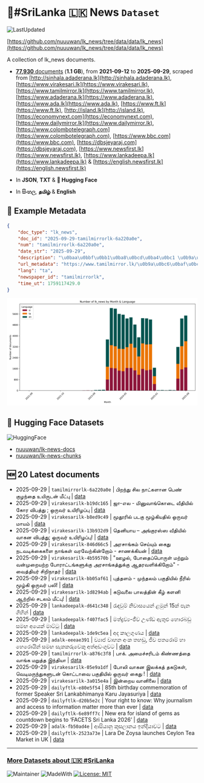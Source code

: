 # 📄#SriLanka 🇱🇰 News `Dataset`

![LastUpdated](https://img.shields.io/badge/last_updated-2025--09--29_09:40:06-green)

[https://github.com/nuuuwan/lk_news/tree/data/data/lk_news](https://github.com/nuuuwan/lk_news/tree/data/data/lk_news)

A collection of lk_news documents.

- [**77,930** documents](https://github.com/nuuuwan/lk_news/tree/data/data/lk_news) (**1.1 GB**), from **2021-09-12** to **2025-09-29**, scraped from [http://sinhala.adaderana.lk](http://sinhala.adaderana.lk), [https://www.virakesari.lk](https://www.virakesari.lk), [https://www.tamilmirror.lk](https://www.tamilmirror.lk), [https://www.adaderana.lk](https://www.adaderana.lk), [https://www.ada.lk](https://www.ada.lk), [https://www.ft.lk](https://www.ft.lk), [http://island.lk](http://island.lk), [https://economynext.com](https://economynext.com), [https://www.dailymirror.lk](https://www.dailymirror.lk), [https://www.colombotelegraph.com](https://www.colombotelegraph.com), [https://www.bbc.com](https://www.bbc.com), [https://dbsjeyaraj.com](https://dbsjeyaraj.com), [https://www.newsfirst.lk](https://www.newsfirst.lk), [https://www.lankadeepa.lk](https://www.lankadeepa.lk) & [https://english.newsfirst.lk](https://english.newsfirst.lk)

- In **JSON**, **TXT** & **🤗 Hugging Face**

- In **සිංහල**, **தமிழ்** & **English**

## 📝 Example Metadata

```json
{
    "doc_type": "lk_news",
    "doc_id": "2025-09-29-tamilmirrorlk-6a220a0e",
    "num": "tamilmirrorlk-6a220a0e",
    "date_str": "2025-09-29",
    "description": "\u0baa\u0bbf\u0bb1\u0ba8\u0bcd\u0ba4\u0bc1 \u0b9a\u0bbf\u0bb2 \u0ba8\u0bbe\u0b9f\u0bcd\u0b95\u0bb3\u0bbe\u0ba9 \u0baa\u0bc6\u0ba3\u0bcd \u0b95\u0bc1\u0bb4\u0ba8\u0bcd\u0ba4\u0bc8 \u0b89\u0baf\u0bbf\u0bb0\u0bc1\u0b9f\u0ba9\u0bcd \u0bae\u0bc0\u0b9f\u0bcd\u0baa\u0bc1",
    "url_metadata": "https://www.tamilmirror.lk/\u0b9a\u0bc6\u0baf\u0bcd\u0ba4\u0bbf\u0b95\u0bb3\u0bcd/\u0baa\u0bbf\u0bb1\u0ba8\u0bcd\u0ba4\u0bc1-\u0b9a\u0bbf\u0bb2-\u0ba8\u0bbe\u0b9f\u0bcd\u0b95\u0bb3\u0bbe\u0ba9-\u0baa\u0bc6\u0ba3\u0bcd-\u0b95\u0bc1\u0bb4\u0ba8\u0bcd\u0ba4\u0bc8-\u0b89\u0baf\u0bbf\u0bb0\u0bc1\u0b9f\u0ba9\u0bcd-\u0bae\u0bc0\u0b9f\u0bcd\u0baa\u0bc1/175-365451",
    "lang": "ta",
    "newspaper_id": "tamilmirrorlk",
    "time_ut": 1759117429.0
}
```

![Chart](https://raw.githubusercontent.com/nuuuwan/lk_news/refs/heads/data/data/lk_news/docs_by_month_and_lang.png)

## 🤗 Hugging Face Datasets

![HuggingFace](https://img.shields.io/badge/-HuggingFace-FDEE21?style=for-the-badge&logo=HuggingFace)

- [nuuuwan/lk-news-docs](https://huggingface.co/datasets/nuuuwan/lk-news-docs)
- [nuuuwan/lk-news-chunks](https://huggingface.co/datasets/nuuuwan/lk-news-chunks)

## 🆕 20 Latest documents

- 2025-09-29 | `tamilmirrorlk-6a220a0e` | பிறந்து சில நாட்களான பெண் குழந்தை உயிருடன் மீட்பு | [data](https://github.com/nuuuwan/lk_news/tree/data/data/lk_news/2020s/2025/2025-09-29-tamilmirrorlk-6a220a0e)
- 2025-09-29 | `virakesarilk-b19dc165` | ஜா-எல - மினுவாங்கொடை வீதியில் கோர விபத்து ;  ஒருவர் உயிரிழப்பு | [data](https://github.com/nuuuwan/lk_news/tree/data/data/lk_news/2020s/2025/2025-09-29-virakesarilk-b19dc165)
- 2025-09-29 | `virakesarilk-b8ed9c49` | மூதூரில் படகு மூழ்கியதில் ஒருவர் மாயம் | [data](https://github.com/nuuuwan/lk_news/tree/data/data/lk_news/2020s/2025/2025-09-29-virakesarilk-b8ed9c49)
- 2025-09-29 | `virakesarilk-13b932d9` | தெனியாய – அங்குரஸ்ஸ வீதியில் வாகன விபத்து; ஒருவர் உயிரிழப்பு! | [data](https://github.com/nuuuwan/lk_news/tree/data/data/lk_news/2020s/2025/2025-09-29-virakesarilk-13b932d9)
- 2025-09-29 | `virakesarilk-846d66c5` | அரசாங்கம் செய்யும் கைது நடவடிக்கைகளை நாங்கள் வரவேற்கின்றோம் - சாணக்கியன் | [data](https://github.com/nuuuwan/lk_news/tree/data/data/lk_news/2020s/2025/2025-09-29-virakesarilk-846d66c5)
- 2025-09-29 | `virakesarilk-4b59570b` | "ஊழல், போதைப்பொருள் மற்றும் வன்முறையற்ற போராட்டங்களுக்கு அரசாங்கத்துக்கு ஆதரவளிக்கிறோம்" - வைத்தியர் சிறிநாதர் | [data](https://github.com/nuuuwan/lk_news/tree/data/data/lk_news/2020s/2025/2025-09-29-virakesarilk-4b59570b)
- 2025-09-29 | `virakesarilk-bb05af61` | புத்தளம் - முந்தலம் பகுதியில் நீரில் மூழ்கி ஒருவர் பலி! | [data](https://github.com/nuuuwan/lk_news/tree/data/data/lk_news/2020s/2025/2025-09-29-virakesarilk-bb05af61)
- 2025-09-29 | `virakesarilk-1d8294ab` | கடுவலை பாலத்தின் கீழ் களனி ஆற்றில் சடலம் மீட்பு! | [data](https://github.com/nuuuwan/lk_news/tree/data/data/lk_news/2020s/2025/2025-09-29-virakesarilk-1d8294ab)
- 2025-09-29 | `lankadeepalk-d641c348` | රැඳවුම් නිවාසයෙන්  ළමුන් 15ක් පැන ගිහින් | [data](https://github.com/nuuuwan/lk_news/tree/data/data/lk_news/2020s/2025/2025-09-29-lankadeepalk-d641c348)
- 2025-09-29 | `lankadeepalk-f407fac5` | මත්ද්‍රව්‍ය-ජීව උණ්ඩ ඇතුළු හොරබඩු සමඟ අයෙක් මාට්ටු | [data](https://github.com/nuuuwan/lk_news/tree/data/data/lk_news/2020s/2025/2025-09-29-lankadeepalk-f407fac5)
- 2025-09-29 | `lankadeepalk-1de9c5ea` | අද කාලගුණය | [data](https://github.com/nuuuwan/lk_news/tree/data/data/lk_news/2020s/2025/2025-09-29-lankadeepalk-1de9c5ea)
- 2025-09-29 | `adalk-eeeae391` | ව්‍යාජ වාහන අංක තහඩු, ජීව පතරොම් හා හෙරොයින් සමඟ සැකකරුවෙකු අත්අඩංගුවට | [data](https://github.com/nuuuwan/lk_news/tree/data/data/lk_news/2020s/2025/2025-09-29-adalk-eeeae391)
- 2025-09-29 | `tamilmirrorlk-a876c3f8` | பாக். அமைச்சரிடம் கிண்ணத்தை வாங்க மறுத்த இந்தியா | [data](https://github.com/nuuuwan/lk_news/tree/data/data/lk_news/2020s/2025/2025-09-29-tamilmirrorlk-a876c3f8)
- 2025-09-29 | `virakesarilk-05e9a1df` | போலி வாகன இலக்கத் தகடுகள், வெடிமருந்துகளுடன் கொட்டாவை பகுதியில் ஒருவர் கைது ! | [data](https://github.com/nuuuwan/lk_news/tree/data/data/lk_news/2020s/2025/2025-09-29-virakesarilk-05e9a1df)
- 2025-09-29 | `virakesarilk-3a015e4a` | இன்றைய வானிலை | [data](https://github.com/nuuuwan/lk_news/tree/data/data/lk_news/2020s/2025/2025-09-29-virakesarilk-3a015e4a)
- 2025-09-29 | `dailyftlk-e80e5f54` | 85th birthday commemoration of former Speaker Sri Lankabhimanya Karu Jayasuriya | [data](https://github.com/nuuuwan/lk_news/tree/data/data/lk_news/2020s/2025/2025-09-29-dailyftlk-e80e5f54)
- 2025-09-29 | `dailyftlk-d20b5e2c` | Your right to know: Why journalism and access to information matter more than ever | [data](https://github.com/nuuuwan/lk_news/tree/data/data/lk_news/2020s/2025/2025-09-29-dailyftlk-d20b5e2c)
- 2025-09-29 | `dailyftlk-6e89ff7c` | New era for island of gems as countdown begins to ‘FACETS Sri Lanka 2026’ | [data](https://github.com/nuuuwan/lk_news/tree/data/data/lk_news/2020s/2025/2025-09-29-dailyftlk-6e89ff7c)
- 2025-09-29 | `adalk-fb50ad4e` | ආසියානු කුසලානය ඉන්දියාවට | [data](https://github.com/nuuuwan/lk_news/tree/data/data/lk_news/2020s/2025/2025-09-29-adalk-fb50ad4e)
- 2025-09-29 | `dailyftlk-2523a73e` | Lara De Zoysa launches Ceylon Tea Market in UK | [data](https://github.com/nuuuwan/lk_news/tree/data/data/lk_news/2020s/2025/2025-09-29-dailyftlk-2523a73e)

---

### [More Datasets about 🇱🇰 #SriLanka](https://github.com/nuuuwan/lk_datasets)

![Maintainer](https://img.shields.io/badge/maintainer-nuuuwan-red)
![MadeWith](https://img.shields.io/badge/made_with-python-blue)
[![License: MIT](https://img.shields.io/badge/License-MIT-yellow.svg)](https://opensource.org/licenses/MIT)
